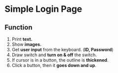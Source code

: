 # Simple Login Page

## Function
1. Print **text.**
2. Show **images.**
3. Get **user input** from the keyboard. (**ID, Password**)
4. Draw switch and **turn on & off** the switch.
5. If cursor is in a button, the outline is **thickened**.
6. Click a button, then it **goes down and up**.
